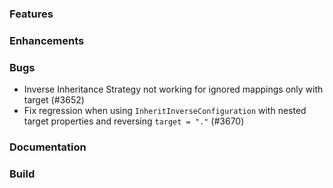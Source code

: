 ### Features

### Enhancements

### Bugs

* Inverse Inheritance Strategy not working for ignored mappings only with target (#3652)
* Fix regression when using `InheritInverseConfiguration` with nested target properties and reversing `target = "."` (#3670)

### Documentation

### Build

